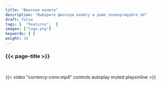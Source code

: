 ```yaml
---
title: "Фиатная валюта"
description: "Выберите фиатную валюту и даже конвертируйте её"
draft: false
tags: [  "Features",  ]
images: ["logo.png"]
keywords: [ ]
weight: 16
---
```


### {{< page-title >}} 
<!-- {{< page-description >}}  -->

<br>


{{< video "currency-conv.mp4" controls  autoplay muted playsinline >}}